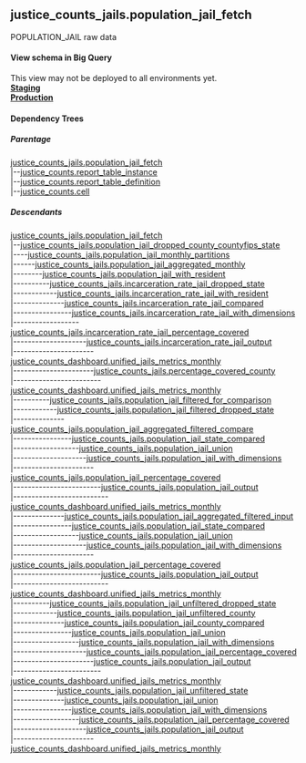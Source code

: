 ## justice_counts_jails.population_jail_fetch
POPULATION_JAIL raw data

#### View schema in Big Query
This view may not be deployed to all environments yet.<br/>
[**Staging**](https://console.cloud.google.com/bigquery?pli=1&p=recidiviz-staging&page=table&project=recidiviz-staging&d=justice_counts_jails&t=population_jail_fetch)
<br/>
[**Production**](https://console.cloud.google.com/bigquery?pli=1&p=recidiviz-123&page=table&project=recidiviz-123&d=justice_counts_jails&t=population_jail_fetch)
<br/>

#### Dependency Trees

##### Parentage
[justice_counts_jails.population_jail_fetch](../justice_counts_jails/population_jail_fetch.md) <br/>
|--[justice_counts.report_table_instance](../justice_counts/report_table_instance.md) <br/>
|--[justice_counts.report_table_definition](../justice_counts/report_table_definition.md) <br/>
|--[justice_counts.cell](../justice_counts/cell.md) <br/>


##### Descendants
[justice_counts_jails.population_jail_fetch](../justice_counts_jails/population_jail_fetch.md) <br/>
|--[justice_counts_jails.population_jail_dropped_county_countyfips_state](../justice_counts_jails/population_jail_dropped_county_countyfips_state.md) <br/>
|----[justice_counts_jails.population_jail_monthly_partitions](../justice_counts_jails/population_jail_monthly_partitions.md) <br/>
|------[justice_counts_jails.population_jail_aggregated_monthly](../justice_counts_jails/population_jail_aggregated_monthly.md) <br/>
|--------[justice_counts_jails.population_jail_with_resident](../justice_counts_jails/population_jail_with_resident.md) <br/>
|----------[justice_counts_jails.incarceration_rate_jail_dropped_state](../justice_counts_jails/incarceration_rate_jail_dropped_state.md) <br/>
|------------[justice_counts_jails.incarceration_rate_jail_with_resident](../justice_counts_jails/incarceration_rate_jail_with_resident.md) <br/>
|--------------[justice_counts_jails.incarceration_rate_jail_compared](../justice_counts_jails/incarceration_rate_jail_compared.md) <br/>
|----------------[justice_counts_jails.incarceration_rate_jail_with_dimensions](../justice_counts_jails/incarceration_rate_jail_with_dimensions.md) <br/>
|------------------[justice_counts_jails.incarceration_rate_jail_percentage_covered](../justice_counts_jails/incarceration_rate_jail_percentage_covered.md) <br/>
|--------------------[justice_counts_jails.incarceration_rate_jail_output](../justice_counts_jails/incarceration_rate_jail_output.md) <br/>
|----------------------[justice_counts_dashboard.unified_jails_metrics_monthly](../justice_counts_dashboard/unified_jails_metrics_monthly.md) <br/>
|----------------------[justice_counts_jails.percentage_covered_county](../justice_counts_jails/percentage_covered_county.md) <br/>
|------------------------[justice_counts_dashboard.unified_jails_metrics_monthly](../justice_counts_dashboard/unified_jails_metrics_monthly.md) <br/>
|----------[justice_counts_jails.population_jail_filtered_for_comparison](../justice_counts_jails/population_jail_filtered_for_comparison.md) <br/>
|------------[justice_counts_jails.population_jail_filtered_dropped_state](../justice_counts_jails/population_jail_filtered_dropped_state.md) <br/>
|--------------[justice_counts_jails.population_jail_aggregated_filtered_compare](../justice_counts_jails/population_jail_aggregated_filtered_compare.md) <br/>
|----------------[justice_counts_jails.population_jail_state_compared](../justice_counts_jails/population_jail_state_compared.md) <br/>
|------------------[justice_counts_jails.population_jail_union](../justice_counts_jails/population_jail_union.md) <br/>
|--------------------[justice_counts_jails.population_jail_with_dimensions](../justice_counts_jails/population_jail_with_dimensions.md) <br/>
|----------------------[justice_counts_jails.population_jail_percentage_covered](../justice_counts_jails/population_jail_percentage_covered.md) <br/>
|------------------------[justice_counts_jails.population_jail_output](../justice_counts_jails/population_jail_output.md) <br/>
|--------------------------[justice_counts_dashboard.unified_jails_metrics_monthly](../justice_counts_dashboard/unified_jails_metrics_monthly.md) <br/>
|--------------[justice_counts_jails.population_jail_aggregated_filtered_input](../justice_counts_jails/population_jail_aggregated_filtered_input.md) <br/>
|----------------[justice_counts_jails.population_jail_state_compared](../justice_counts_jails/population_jail_state_compared.md) <br/>
|------------------[justice_counts_jails.population_jail_union](../justice_counts_jails/population_jail_union.md) <br/>
|--------------------[justice_counts_jails.population_jail_with_dimensions](../justice_counts_jails/population_jail_with_dimensions.md) <br/>
|----------------------[justice_counts_jails.population_jail_percentage_covered](../justice_counts_jails/population_jail_percentage_covered.md) <br/>
|------------------------[justice_counts_jails.population_jail_output](../justice_counts_jails/population_jail_output.md) <br/>
|--------------------------[justice_counts_dashboard.unified_jails_metrics_monthly](../justice_counts_dashboard/unified_jails_metrics_monthly.md) <br/>
|----------[justice_counts_jails.population_jail_unfiltered_dropped_state](../justice_counts_jails/population_jail_unfiltered_dropped_state.md) <br/>
|------------[justice_counts_jails.population_jail_unfiltered_county](../justice_counts_jails/population_jail_unfiltered_county.md) <br/>
|--------------[justice_counts_jails.population_jail_county_compared](../justice_counts_jails/population_jail_county_compared.md) <br/>
|----------------[justice_counts_jails.population_jail_union](../justice_counts_jails/population_jail_union.md) <br/>
|------------------[justice_counts_jails.population_jail_with_dimensions](../justice_counts_jails/population_jail_with_dimensions.md) <br/>
|--------------------[justice_counts_jails.population_jail_percentage_covered](../justice_counts_jails/population_jail_percentage_covered.md) <br/>
|----------------------[justice_counts_jails.population_jail_output](../justice_counts_jails/population_jail_output.md) <br/>
|------------------------[justice_counts_dashboard.unified_jails_metrics_monthly](../justice_counts_dashboard/unified_jails_metrics_monthly.md) <br/>
|------------[justice_counts_jails.population_jail_unfiltered_state](../justice_counts_jails/population_jail_unfiltered_state.md) <br/>
|--------------[justice_counts_jails.population_jail_union](../justice_counts_jails/population_jail_union.md) <br/>
|----------------[justice_counts_jails.population_jail_with_dimensions](../justice_counts_jails/population_jail_with_dimensions.md) <br/>
|------------------[justice_counts_jails.population_jail_percentage_covered](../justice_counts_jails/population_jail_percentage_covered.md) <br/>
|--------------------[justice_counts_jails.population_jail_output](../justice_counts_jails/population_jail_output.md) <br/>
|----------------------[justice_counts_dashboard.unified_jails_metrics_monthly](../justice_counts_dashboard/unified_jails_metrics_monthly.md) <br/>

